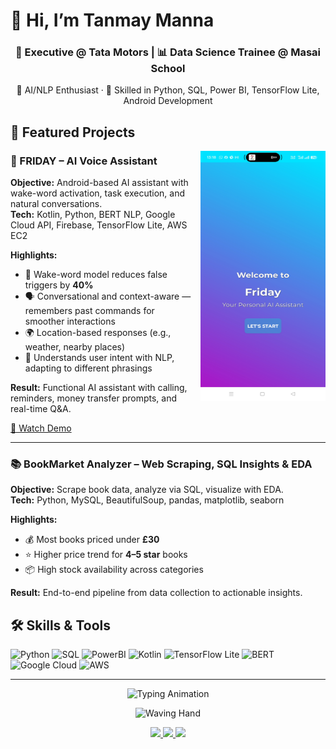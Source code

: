 # 👋 Hi, I’m Tanmay Manna

<h3 align="center">💼 Executive @ Tata Motors | 📊 Data Science Trainee @ Masai School</h3>

<p align="center">
  🤖 AI/NLP Enthusiast · 🚀 Skilled in Python, SQL, Power BI, TensorFlow Lite, Android Development
</p>

## 🚀 Featured Projects

<img src="demo-front.jpg" alt="FRIDAY App" align="right" width="200" height="400" style="margin-left:10px;"/>

### 🤖 FRIDAY – AI Voice Assistant

**Objective:** Android-based AI assistant with wake-word activation, task execution, and natural conversations.  
**Tech:** Kotlin, Python, BERT NLP, Google Cloud API, Firebase, TensorFlow Lite, AWS EC2  

**Highlights:**
- 🎯 Wake-word model reduces false triggers by **40%**
- 🗣️ Conversational and context-aware — remembers past commands for smoother interactions
- 🌍 Location-based responses (e.g., weather, nearby places)
- 🤝 Understands user intent with NLP, adapting to different phrasings

**Result:** Functional AI assistant with calling, reminders, money transfer prompts, and real-time Q&A.  

[🎥 Watch Demo](https://drive.google.com/file/d/1MB0px0Ad6Fr7D4NvQJAu6gG7mB6tE9W-/view?usp=sharing)

---

### 📚 BookMarket Analyzer – Web Scraping, SQL Insights & EDA
**Objective:** Scrape book data, analyze via SQL, visualize with EDA.  
**Tech:** Python, MySQL, BeautifulSoup, pandas, matplotlib, seaborn  

**Highlights:**
- 💰 Most books priced under **£30**  
- ⭐ Higher price trend for **4–5 star** books  
- 📦 High stock availability across categories  

**Result:** End-to-end pipeline from data collection to actionable insights.  

## 🛠 Skills & Tools
![Python](https://img.shields.io/badge/-Python-3776AB?logo=python&logoColor=white)
![SQL](https://img.shields.io/badge/-SQL-336791?logo=postgresql&logoColor=white)
![PowerBI](https://img.shields.io/badge/-PowerBI-F2C811?logo=powerbi&logoColor=black)
![Kotlin](https://img.shields.io/badge/-Kotlin-0095D5?logo=kotlin&logoColor=white)
![TensorFlow Lite](https://img.shields.io/badge/-TensorFlow_Lite-FF6F00?logo=tensorflow&logoColor=white)
![BERT](https://img.shields.io/badge/-BERT-000000?logo=google&logoColor=white)
![Google Cloud](https://img.shields.io/badge/-Google_Cloud-4285F4?logo=googlecloud&logoColor=white)
![AWS](https://img.shields.io/badge/-AWS-232F3E?logo=amazonaws&logoColor=white)

---

<p align="center">
  <img src="https://readme-typing-svg.demolab.com?font=Orbitron&size=30&duration=3000&pause=1000&color=F7DC6F&center=true&vCenter=true&width=900&lines=✨+THANK+YOU+FOR+VISITING+MY+PROFILE!+✨" alt="Typing Animation">
</p>

<p align="center">
  <img src="https://media.giphy.com/media/hvRJCLFzcasrR4ia7z/giphy.gif" width="100" alt="Waving Hand">
</p>

<p align="center">
  <a href="https://www.linkedin.com/in/tanmay-manna" target="_blank">
    <img src="https://img.shields.io/badge/-LinkedIn-0A66C2?style=for-the-badge&logo=linkedin&logoColor=white&labelColor=0A66C2&color=0A66C2&logoWidth=40">
  </a>
  <a href="https://github.com/Tanmay759484" target="_blank">
    <img src="https://img.shields.io/badge/-GitHub-181717?style=for-the-badge&logo=github&logoColor=white&labelColor=181717&color=181717&logoWidth=40">
  </a>
  <a href="mailto:mtanmay1044@gmail.com">
    <img src="https://img.shields.io/badge/-Email-D14836?style=for-the-badge&logo=gmail&logoColor=white&labelColor=D14836&color=D14836&logoWidth=40">
  </a>
</p>
